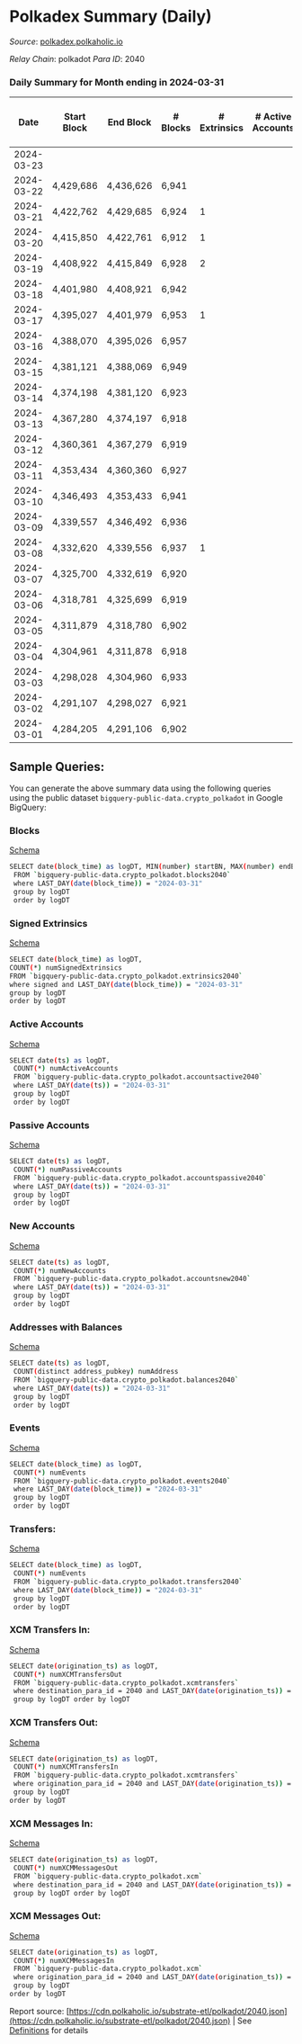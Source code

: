 # Polkadex Summary (Daily)

_Source_: [polkadex.polkaholic.io](https://polkadex.polkaholic.io)

*Relay Chain*: polkadot
*Para ID*: 2040



### Daily Summary for Month ending in 2024-03-31


| Date    | Start Block | End Block | # Blocks | # Extrinsics | # Active Accounts | # Passive Accounts | # New Accounts | # Addresses | # Events  | # Transfers ($USD) | # XCM Transfers In ($USD) | # XCM Transfers Out ($USD) | # XCM In | # XCM Out | Issues |
|---------|-------------|-----------|----------|--------------|-------------------|--------------------|----------------|-------------|-----------|--------------------|---------------------------|----------------------------|----------|-----------|--------|
| 2024-03-23 |  |  |  |  |  |  |  |  |  |   |   |   |  |  |  |
| 2024-03-22 | 4,429,686 | 4,436,626 | 6,941 |  |  |  |  |  | 20,871 |   |   |   |  |  |  |
| 2024-03-21 | 4,422,762 | 4,429,685 | 6,924 | 1 |  |  |  |  | 20,804 |   |   |   |  |  |  |
| 2024-03-20 | 4,415,850 | 4,422,761 | 6,912 | 1 |  |  |  |  | 20,765 |   |   |   |  |  |  |
| 2024-03-19 | 4,408,922 | 4,415,849 | 6,928 | 2 |  |  |  |  | 20,816 |   |   |   |  |  |  |
| 2024-03-18 | 4,401,980 | 4,408,921 | 6,942 |  |  |  |  |  | 20,848 |   |   |   |  |  |  |
| 2024-03-17 | 4,395,027 | 4,401,979 | 6,953 | 1 |  |  |  |  | 20,920 |   |   |   |  |  |  |
| 2024-03-16 | 4,388,070 | 4,395,026 | 6,957 |  |  |  |  |  | 20,943 |   |   |   |  |  |  |
| 2024-03-15 | 4,381,121 | 4,388,069 | 6,949 |  |  |  |  |  | 20,903 |   |   |   |  |  |  |
| 2024-03-14 | 4,374,198 | 4,381,120 | 6,923 |  |  |  |  |  | 20,792 |   |   |   |  |  |  |
| 2024-03-13 | 4,367,280 | 4,374,197 | 6,918 |  |  |  |  |  | 20,782 |   |   |   |  |  |  |
| 2024-03-12 | 4,360,361 | 4,367,279 | 6,919 |  |  |  |  |  | 20,804 |   |   |   |  |  |  |
| 2024-03-11 | 4,353,434 | 4,360,360 | 6,927 |  |  |  |  |  | 20,807 |   |   |   |  |  |  |
| 2024-03-10 | 4,346,493 | 4,353,433 | 6,941 |  |  |  |  |  | 20,845 |   |   |   |  |  |  |
| 2024-03-09 | 4,339,557 | 4,346,492 | 6,936 |  |  |  |  |  | 20,830 |   |   |   |  |  |  |
| 2024-03-08 | 4,332,620 | 4,339,556 | 6,937 | 1 |  |  |  |  | 20,821 |   |   |   |  |  |  |
| 2024-03-07 | 4,325,700 | 4,332,619 | 6,920 |  |  |  |  |  | 20,792 |   |   |   |  |  |  |
| 2024-03-06 | 4,318,781 | 4,325,699 | 6,919 |  |  |  |  |  | 20,779 |   |   |   |  |  |  |
| 2024-03-05 | 4,311,879 | 4,318,780 | 6,902 |  |  |  |  |  | 20,720 |   |   |   |  |  |  |
| 2024-03-04 | 4,304,961 | 4,311,878 | 6,918 |  |  |  |  |  | 20,792 |   |   |   |  |  |  |
| 2024-03-03 | 4,298,028 | 4,304,960 | 6,933 |  |  |  |  |  | 20,833 |   |   |   |  |  |  |
| 2024-03-02 | 4,291,107 | 4,298,027 | 6,921 |  |  |  |  |  | 20,783 |   |   |   |  |  |  |
| 2024-03-01 | 4,284,205 | 4,291,106 | 6,902 |  |  |  |  |  | 20,751 |   |   |   |  |  |  |

## Sample Queries:
You can generate the above summary data using the following queries using the public dataset `bigquery-public-data.crypto_polkadot` in Google BigQuery:


### Blocks 

[Schema](https://github.com/colorfulnotion/substrate-etl/blob/main/schema/blocks.json)

```bash
SELECT date(block_time) as logDT, MIN(number) startBN, MAX(number) endBN, COUNT(*) numBlocks 
 FROM `bigquery-public-data.crypto_polkadot.blocks2040`  
 where LAST_DAY(date(block_time)) = "2024-03-31" 
 group by logDT 
 order by logDT
```

### Signed Extrinsics 

[Schema](https://github.com/colorfulnotion/substrate-etl/blob/main/schema/extrinsics.json)

```bash
SELECT date(block_time) as logDT, 
COUNT(*) numSignedExtrinsics 
FROM `bigquery-public-data.crypto_polkadot.extrinsics2040`  
where signed and LAST_DAY(date(block_time)) = "2024-03-31" 
group by logDT 
order by logDT
```

### Active Accounts 

[Schema](https://github.com/colorfulnotion/substrate-etl/blob/main/schema/accountsactive.json)

```bash
SELECT date(ts) as logDT, 
 COUNT(*) numActiveAccounts 
 FROM `bigquery-public-data.crypto_polkadot.accountsactive2040` 
 where LAST_DAY(date(ts)) = "2024-03-31" 
 group by logDT 
 order by logDT
```

### Passive Accounts 

[Schema](https://github.com/colorfulnotion/substrate-etl/blob/main/schema/accountspassive.json)

```bash
SELECT date(ts) as logDT, 
 COUNT(*) numPassiveAccounts 
 FROM `bigquery-public-data.crypto_polkadot.accountspassive2040` 
 where LAST_DAY(date(ts)) = "2024-03-31" 
 group by logDT 
 order by logDT
```

### New Accounts 

[Schema](https://github.com/colorfulnotion/substrate-etl/blob/main/schema/accountsnew.json)

```bash
SELECT date(ts) as logDT, 
 COUNT(*) numNewAccounts 
 FROM `bigquery-public-data.crypto_polkadot.accountsnew2040` 
 where LAST_DAY(date(ts)) = "2024-03-31" 
 group by logDT
 order by logDT
```

### Addresses with Balances 

[Schema](https://github.com/colorfulnotion/substrate-etl/blob/main/schema/balances.json)

```bash
SELECT date(ts) as logDT,
 COUNT(distinct address_pubkey) numAddress 
 FROM `bigquery-public-data.crypto_polkadot.balances2040` 
 where LAST_DAY(date(ts)) = "2024-03-31" 
 group by logDT 
 order by logDT
```

### Events 

[Schema](https://github.com/colorfulnotion/substrate-etl/blob/main/schema/events.json)

```bash
SELECT date(block_time) as logDT, 
 COUNT(*) numEvents 
 FROM `bigquery-public-data.crypto_polkadot.events2040` 
 where LAST_DAY(date(block_time)) = "2024-03-31" 
 group by logDT 
 order by logDT
```

### Transfers:

[Schema](https://github.com/colorfulnotion/substrate-etl/blob/main/schema/transfers.json)

```bash
SELECT date(block_time) as logDT, 
 COUNT(*) numEvents 
 FROM `bigquery-public-data.crypto_polkadot.transfers2040` 
 where LAST_DAY(date(block_time)) = "2024-03-31" 
 group by logDT 
 order by logDT
```

### XCM Transfers In: 

[Schema](https://github.com/colorfulnotion/substrate-etl/blob/main/schema/xcmtransfers.json)

```bash
SELECT date(origination_ts) as logDT, 
 COUNT(*) numXCMTransfersOut 
 FROM `bigquery-public-data.crypto_polkadot.xcmtransfers` 
 where destination_para_id = 2040 and LAST_DAY(date(origination_ts)) = "2024-03-31" 
 group by logDT order by logDT
```

### XCM Transfers Out: 

[Schema](https://github.com/colorfulnotion/substrate-etl/blob/main/schema/xcmtransfers.json)

```bash
SELECT date(origination_ts) as logDT, 
 COUNT(*) numXCMTransfersIn 
 FROM `bigquery-public-data.crypto_polkadot.xcmtransfers` 
 where origination_para_id = 2040 and LAST_DAY(date(origination_ts)) = "2024-03-31" 
 group by logDT 
order by logDT
```

### XCM Messages In: 

[Schema](https://github.com/colorfulnotion/substrate-etl/blob/main/schema/xcm.json)

```bash
SELECT date(origination_ts) as logDT, 
 COUNT(*) numXCMMessagesOut 
 FROM `bigquery-public-data.crypto_polkadot.xcm` 
 where destination_para_id = 2040 and LAST_DAY(date(origination_ts)) = "2024-03-31" 
 group by logDT order by logDT
```

### XCM Messages Out: 

[Schema](https://github.com/colorfulnotion/substrate-etl/blob/main/schema/xcm.json)

```bash
SELECT date(origination_ts) as logDT, 
 COUNT(*) numXCMMessagesIn 
 FROM `bigquery-public-data.crypto_polkadot.xcm` 
 where origination_para_id = 2040 and LAST_DAY(date(origination_ts)) = "2024-03-31" 
 group by logDT 
order by logDT
```


Report source: [https://cdn.polkaholic.io/substrate-etl/polkadot/2040.json](https://cdn.polkaholic.io/substrate-etl/polkadot/2040.json) | See [Definitions](/DEFINITIONS.md) for details
